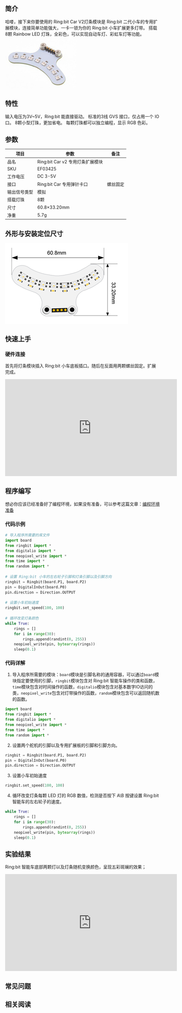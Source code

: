## 简介
哈喽，接下来你要使用的 Ring:bit Car V2灯条模块是 Ring:bit 二代小车的专用扩展模块，连接简单功能强大，一卡一锁为你的 Ring:bit 小车扩展更多灯带。
搭载8颗 Rainbow LED 灯珠，全彩色，可以实现自动车灯、彩虹车灯等功能。
![](./images/Rainbow_01.png)

## 特性
输入电压为3V~5V，Ring:bit 能直接驱动。
标准的3线 GVS 接口，仅占用一个 IO 口。
8颗小型灯珠，更加省电。
每颗灯珠都可以独立编程，显示 RGB 色彩。
## 参数
| **项目** | **参数** | **备注** |
| --- | --- | --- |
| 品名 | Ring:bit Car v2 专用灯条扩展模块 |  |
| SKU | EF03425 |  |
| 工作电压 | DC 3-5V |  |
| 接口 | Ring:bit Car 专用弹针卡口 | 螺丝固定 |
| 输出信号类型 | 模拟 |  |
| 搭载灯珠 | 8颗 |  |
| 尺寸 | 60.8×33.20mm |  |
| 净重 | 5.7g |  |

## 外形与安装定位尺寸
![](./images/Rainbow_02.png)

## 快速上手
### 硬件连接
首先将灯条模块插入 Ring:bit 小车底板插口。随后在反面用两颗螺丝固定。扩展完成。

<iframe width="560" height="315" src="https://www.youtube.com/embed/h08lXLCV2nQ" title="YouTube video player" frameborder="0" allow="accelerometer; autoplay; clipboard-write; encrypted-media; gyroscope; picture-in-picture" allowfullscreen></iframe>

## 程序编写
想必你应该已经准备好了编程环境，如果没有准备，可以参考这篇文章：[编程环境准备](https://www.yuque.com/elecfreaks-learn/picoed/gxro38)
### 代码示例
```python
# 导入程序所需要的库文件
import board
from ringbit import *
from digitalio import *
from neopixel_write import *
from time import *
from random import *

# 设置 Ring:bit 小车的左右轮子引脚和灯条引脚以及引脚方向
ringbit = Ringbit(board.P1, board.P2)
pin = DigitalInOut(board.P0)
pin.direction = Direction.OUTPUT

# 设置小车初始速度
ringbit.set_speed(100, 100)

# 循环改变灯条颜色
while True:
    rings = []
    for i in range(30):
        rings.append(randint(0, 255))
    neopixel_write(pin, bytearray(rings))
    sleep(0.1)
```
### 代码详解

1. 导入程序所需要的模块：`board`模块是引脚名称的通用容器，可以通过`board`模块指定要使用的引脚，`ringbit`模块包含对 Ring:bit 智能车操作的类和函数，`time`模块包含对时间操作的函数，`digitalio`模块包含对基本数字IO访问的类，`neopixel_write`包含对灯带操作的函数，`random`模块包含可以返回随机数的函数。
```python
import board
from ringbit import *
from digitalio import *
from neopixel_write import *
from time import *
from random import *
```

2. 设置两个舵机的引脚以及专用扩展板的引脚和引脚方向。
```python
ringbit = Ringbit(board.P1, board.P2)
pin = DigitalInOut(board.P0)
pin.direction = Direction.OUTPUT
```

3. 设置小车初始速度
```python
ringbit.set_speed(100, 100)
```

4. 循环改变灯条每颗 LED 灯的 RGB 数值，检测是否按下 A\B 按键设置 Ring:bit 智能车的左右轮子的速度。
```python
while True:
    rings = []
    for i in range(30):
        rings.append(randint(0, 255))
    neopixel_write(pin, bytearray(rings))
    sleep(0.1)
```

## 实验结果
Ring:bit 智能车底部两颗灯以及灯条随机变换颜色，呈现五彩斑斓的效果；

<iframe width="560" height="315" src="https://www.youtube.com/embed/MzSyhNCl7n4" title="YouTube video player" frameborder="0" allow="accelerometer; autoplay; clipboard-write; encrypted-media; gyroscope; picture-in-picture" allowfullscreen></iframe>

## 常见问题
## 相关阅读
